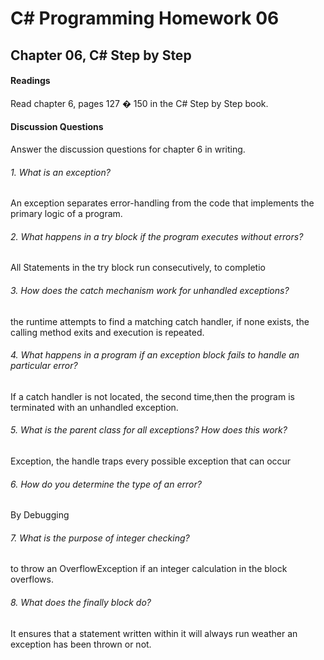 # C# Programming Homework 06
## Chapter 06, C# Step by Step

#### Readings
Read chapter 6, pages 127 � 150 in the C# Step by Step book.
#### Discussion Questions
Answer the discussion questions for chapter 6 in writing.
###### 1. What is an exception?
 An exception separates error-handling from the code that implements the primary logic of a program.

###### 2. What happens in a try block if the program executes without errors?
All Statements in the try block run consecutively, to completio

###### 3. How does the catch mechanism work for unhandled exceptions?
the runtime attempts to find a matching catch handler, if none exists, the calling method exits and execution is repeated.

###### 4. What happens in a program if an exception block fails to handle an particular error?
 If a catch handler is not located, the second time,then the program is terminated with an unhandled exception.

###### 5. What is the parent class for all exceptions? How does this work?
Exception, the handle traps every possible exception that can occur

###### 6. How do you determine the type of an error?
By Debugging

###### 7. What is the purpose of integer checking?
to throw an OverflowException if an integer calculation in the block overflows.

###### 8. What does the finally block do?
It ensures that a statement written within it will always run weather an exception has been thrown or not.
